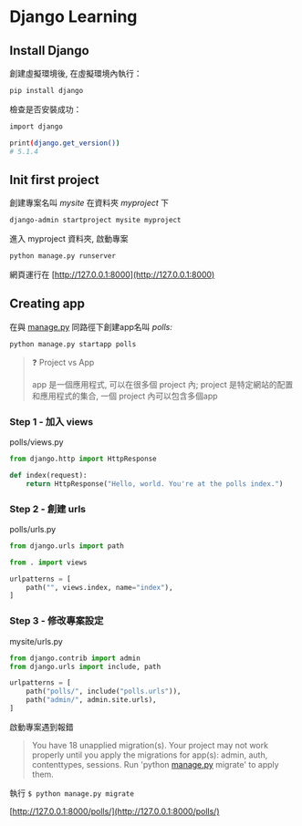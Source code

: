 # Django Learning

## Install Django

創建虛擬環境後, 在虛擬環境內執行：

```bash
pip install django
```

檢查是否安裝成功：

```bash
import django

print(django.get_version())
# 5.1.4
```

## Init first project

創建專案名叫 *mysite* 在資料夾 *myproject* 下

```bash
django-admin startproject mysite myproject
```

進入 myproject 資料夾, 啟動專案

```bash
python manage.py runserver
```

網頁運行在 [http://127.0.0.1:8000](http://127.0.0.1:8000)

## Creating app

在與 [manage.py](http://manage.py) 同路徑下創建app名叫 *polls:*

```bash
python manage.py startapp polls
```

> ❓ Project vs App
>
>app 是一個應用程式, 可以在很多個 project 內; project 是特定網站的配置和應用程式的集合, 一個 project 內可以包含多個app

### Step 1 -  加入 views

polls/views.py

```python
from django.http import HttpResponse

def index(request):
    return HttpResponse("Hello, world. You're at the polls index.")
```

### Step 2 - 創建 urls

polls/urls.py

```python
from django.urls import path

from . import views

urlpatterns = [
    path("", views.index, name="index"),
]
```

### Step 3 - 修改專案設定

mysite/urls.py

```python
from django.contrib import admin
from django.urls import include, path

urlpatterns = [
    path("polls/", include("polls.urls")),
    path("admin/", admin.site.urls),
]
```

啟動專案遇到報錯

> You have 18 unapplied migration(s). Your project may not work properly until you apply the migrations for app(s): admin, auth, contenttypes, sessions.
Run 'python [manage.py](http://manage.py/) migrate' to apply them.
>

執行 `$ python manage.py migrate`  

[http://127.0.0.1:8000/polls/](http://127.0.0.1:8000/polls/)
